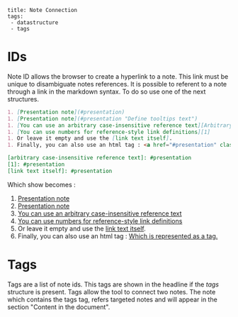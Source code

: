 ```
title: Note Connection
tags:
 - datastructure
 - tags
```

# IDs
Note ID allows the browser to create a hyperlink to a note.
This link must be unique to disambiguate notes references. It is possible to referent to a note through a link in the markdown syntax. To do so use one of the next structures.

```md
1. [Presentation note](#presentation)
1. [Presentation note](#presentation "Define tooltips text")
1. [You can use an arbitrary case-insensitive reference text][Arbitrary case-insensitive reference text]
1. [You can use numbers for reference-style link definitions][1]
1. Or leave it empty and use the [link text itself].
1. Finally, you can also use an html tag : <a href="#presentation" class="tag">Which is represented as a tag.</a>

[arbitrary case-insensitive reference text]: #presentation
[1]: #presentation
[link text itself]: #presentation
```

Which show becomes :

1. [Presentation note](#presentation)
1. [Presentation note](#presentation "Define tooltips text")
1. [You can use an arbitrary case-insensitive reference text][Arbitrary case-insensitive reference text]
1. [You can use numbers for reference-style link definitions][1]
1. Or leave it empty and use the [link text itself].
1. Finally, you can also use an html tag : <a href="#presentation" class="tag">Which is represented as a tag.</a>

[arbitrary case-insensitive reference text]: #presentation
[1]: #presentation
[link text itself]: #presentation

# Tags
Tags are a list of note ids.
This tags are shown in the headline if the _tags_ structure is present.
Tags allow the tool to connect two notes. The note which contains the tags tag, refers targeted notes and will appear in the section "Content in the document".
